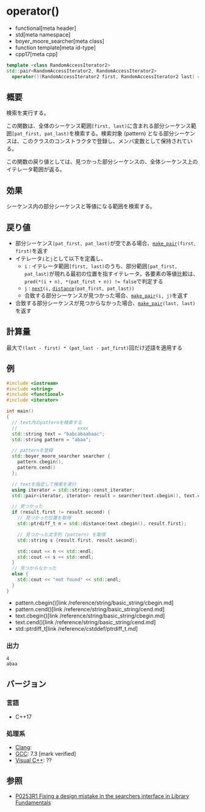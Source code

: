 # operator()
* functional[meta header]
* std[meta namespace]
* boyer_moore_searcher[meta class]
* function template[meta id-type]
* cpp17[meta cpp]

```cpp
template <class RandomAccessIterator2>
std::pair<RandomAccessIterator2, RandomAccessIterator2>
  operator()(RandomAccessIterator2 first, RandomAccessIterator2 last) const;
```

## 概要
検索を実行する。

この関数は、全体のシーケンス範囲`[first, last)`に含まれる部分シーケンス範囲`[pat_first, pat_last)`を検索する。検索対象 (pattern) となる部分シーケンスは、このクラスのコンストラクタで登録し、メンバ変数として保持されている。

この関数の戻り値としては、見つかった部分シーケンスの、全体シーケンス上のイテレータ範囲が返る。


## 効果
シーケンス内の部分シーケンスと等値になる範囲を検索する。


## 戻り値
- 部分シーケンス`[pat_first, pat_last)`が空である場合、[`make_pair`](/reference/utility/make_pair.md)`(first, first)`を返す
- イテレータ`i`と`j`として以下を定義し、
    - `i` : イテレータ範囲`[first, last)`のうち、部分範囲`[pat_first, pat_last)`が現れる最初の位置を指すイテレータ。各要素の等値比較は、`pred(*(i + n), *(pat_first + n)) != false`で判定する
    - `j` : [`next`](/reference/iterator/next.md)`(i,` [`distance`](/reference/iterator/distance.md)`(pat_first, pat_last))`
    - 合致する部分シーケンスが見つかった場合、[`make_pair`](/reference/utility/make_pair.md)`(i, j)`を返す
- 合致する部分シーケンスが見つからなかった場合、[`make_pair`](/reference/utility/make_pair.md)`(last, last)`を返す


## 計算量
最大で`(last - first) * (pat_last - pat_first)`回だけ述語を適用する


## 例
```cpp example
#include <iostream>
#include <string>
#include <functional>
#include <iterator>

int main()
{
  // text内のpatternを検索する
  //                      xxxx
  std::string text = "babcabaabaac";
  std::string pattern = "abaa";

  // patternを登録
  std::boyer_moore_searcher searcher {
    pattern.cbegin(),
    pattern.cend()
  };

  // textを指定して検索を実行
  using iterator = std::string::const_iterator;
  std::pair<iterator, iterator> result = searcher(text.cbegin(), text.cend());

  // 見つかった
  if (result.first != result.second) {
    // 見つかった位置を取得
    std::ptrdiff_t n = std::distance(text.cbegin(), result.first);

    // 見つかった文字列 (pattern) を取得
    std::string s {result.first, result.second};

    std::cout << n << std::endl;
    std::cout << s << std::endl;
  }
  // 見つからなかった
  else {
    std::cout << "not found" << std::endl;
  }
}
```
* pattern.cbegin()[link /reference/string/basic_string/cbegin.md]
* pattern.cend()[link /reference/string/basic_string/cend.md]
* text.cbegin()[link /reference/string/basic_string/cbegin.md]
* text.cend()[link /reference/string/basic_string/cend.md]
* std::ptrdiff_t[link /reference/cstddef/ptrdiff_t.md]

### 出力
```
4
abaa
```


## バージョン
### 言語
- C++17

### 処理系
- [Clang](/implementation.md#clang):
- [GCC](/implementation.md#gcc): 7.3 [mark verified]
- [Visual C++](/implementation.md#visual_cpp): ??


## 参照
- [P0253R1 Fixing a design mistake in the searchers interface in Library Fundamentals](http://www.open-std.org/jtc1/sc22/wg21/docs/papers/2016/p0253r1.pdf)
